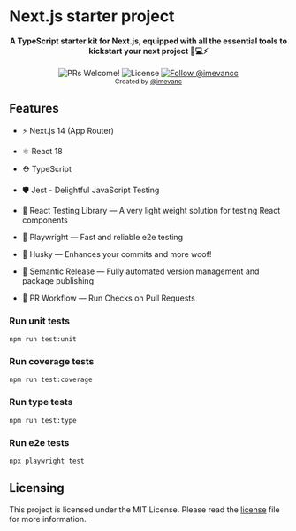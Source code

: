 # Next.js starter project

<div align="center"><strong>A TypeScript starter kit for Next.js, equipped with all the essential tools to kickstart your next project 🚀💻⚡️</strong></div>
<br />

<div align="center">
  <img src="https://img.shields.io/static/v1?label=PRs&message=welcome&style=flat-square&color=006400&labelColor=000000" alt="PRs Welcome!" />

  <img alt="License" src="https://img.shields.io/github/license/imevanc/nextjs-starter?style=flat-square&color=006400&labelColor=000000">

  <a href="https://x.com/intent/follow?screen_name=imevancc">
    <img src="https://img.shields.io/twitter/follow/imevancc?style=flat-square&color=006400&labelColor=000000" alt="Follow @imevancc" />
  </a>
</div>

<div align="center">
  <sub>Created by <a href="https://x.com/intent/follow?screen_name=imevancc">@imevanc</a></sub>
</div>

## Features

- ⚡️ Next.js 14 (App Router)
- ⚛️ React 18
- ⛑ TypeScript
- 🛡 Jest - Delightful JavaScript Testing
- 📏 React Testing Library — A very light weight solution for testing React components
- 💖 Playwright — Fast and reliable e2e testing
- 🐶 Husky — Enhances your commits and more woof!
- 🚓 Semantic Release — Fully automated version management and package publishing

- 👷 PR Workflow — Run Checks on Pull Requests


### Run unit tests
```
npm run test:unit
```

### Run coverage tests
```
npm run test:coverage
```

### Run type tests
```
npm run test:type
```

### Run e2e tests
```
npx playwright test
```

## Licensing
This project is licensed under the MIT License. Please read the [license](LICENSE.md) file for more information.
